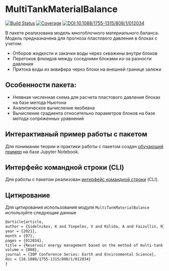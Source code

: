 # MultiTankMaterialBalance

[![Build Status](https://github.com/sidelkin1/MultiTankMaterialBalance.jl/actions/workflows/CI.yml/badge.svg?branch=main)](https://github.com/sidelkin1/MultiTankMaterialBalance.jl/actions/workflows/CI.yml?query=branch%3Amain)
[![Coverage](https://codecov.io/gh/sidelkin1/MultiTankMaterialBalance.jl/branch/main/graph/badge.svg)](https://codecov.io/gh/sidelkin1/MultiTankMaterialBalance.jl)
[![DOI:10.1088/1755-1315/808/1/012034](https://img.shields.io/badge/DOI-10.1088%2F1755--1315%2F808%2F1%2F012034-blue)](https://doi.org/10.1088/1755-1315/808/1/012034)

В пакете реализована модель многоблочного материального баланса. Модель предназначена для прогноза пластового давления в блоках с учетом:

- Отборов жидкости и закачки воды через скважины внутри блоков
- Перетоков флюидов между соседними блоками из-за разности давления
- Притока воды из аквифера через блоки на внешней границе залежи

## Особенности пакета:

- Неявная численная схема для расчета пластового давления блоках на базе метода Ньютона
- Аналитическое вычисление якобиана
- Вычисление градиента относительно параметров блоков на базе метода сопряженных уравнений

## Интерактивный пример работы с пакетом

Для понимании теории и практики работы с пакетом создан [обучающий пример](https://github.com/sidelkin1/multitank-matbal-tutorial) на базе Jupyter Notebook.

## Интерфейс командной строки (CLI)

Для работы с пакетом реализован [интерфейс командной строки](https://github.com/sidelkin1/multitank-matbal-cli) (CLI).

## Цитирование

Для цитирования использования модуля `MultiTankMaterialBalance` используйте следующие данные

```tex
@article{article,
author = {Sidelnikov, K and Tsepelev, V and Kolida, A and Faizullin, R},
year = {2021},
month = {07},
pages = {012034},
title = {Reservoir energy management based on the method of multi-tank material balance},
volume = {808},
journal = {IOP Conference Series: Earth and Environmental Science},
doi = {10.1088/1755-1315/808/1/012034}
}
```